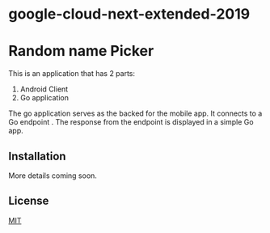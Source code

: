 # google-cloud-next-extended-2019
# Random name Picker

This is an application that has 2 parts:
1. Android Client
2. Go application

The go application serves as the backed for the mobile app. It connects to a Go endpoint . The response from the endpoint is displayed in a simple Go app.
## Installation
More details coming soon.

## License
[MIT](https://choosealicense.com/licenses/mit/)
